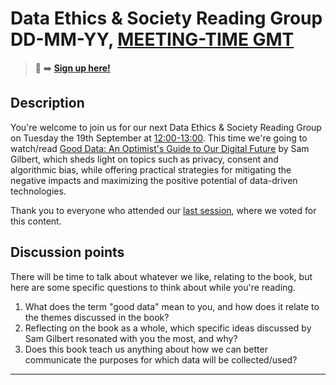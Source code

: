 # Data Ethics & Society Reading Group DD-MM-YY, [MEETING-TIME GMT](LINK-TO-TIMEDATE)

> 📝 :arrow_right: [**Sign up here!**](https://www.eventbrite.com/e/good-data-data-ethics-and-society-reading-group-tickets-673819762047)

## Description

You're welcome to join us for our next Data Ethics & Society Reading Group on Tuesday the 19th September at [12:00-13:00](https://www.timeanddate.com/worldclock/fixedtime.html?msg=Good+Data-+Data+Ethics+and+Society+Reading+Group&iso=20230919T12&p1=136&ah=1). This time we're going to watch/read [Good Data: An Optimist's Guide to Our Digital Future](https://gooddataguide.com/) by Sam Gilbert, which sheds light on topics such as privacy, consent and algorithmic bias, while offering practical strategies for mitigating the negative impacts and maximizing the positive potential of data-driven technologies.

Thank you to everyone who attended our [last session](./05-23-session.md), where we voted for this content.

## Discussion points

There will be time to talk about whatever we like, relating to the book, but here are some specific questions to think about while you're reading.

1. What does the term "good data" mean to you, and how does it relate to the themes discussed in the book?
2. Reflecting on the book as a whole, which specific ideas discussed by Sam Gilbert resonated with you the most, and why?
3. Does this book teach us anything about how we can better communicate the purposes for which data will be collected/used?

---

<!--

## Meeting notes

### Who came
Number of people: 46

### What did we think?
Notes here!
Shall we email the author? If so, who'll send the email?

-->
